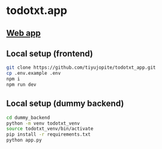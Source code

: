 # todotxt.app

## [Web app](https://github.com/tiyujopite/todotxt_app)

## Local setup (frontend)

```bash
git clone https://github.com/tiyujopite/todotxt_app.git
cp .env.example .env
npm i
npm run dev
```

## Local setup (dummy backend)

```bash
cd dummy_backend
python -m venv todotxt_venv
source todotxt_venv/bin/activate
pip install -r requirements.txt
python app.py
```
